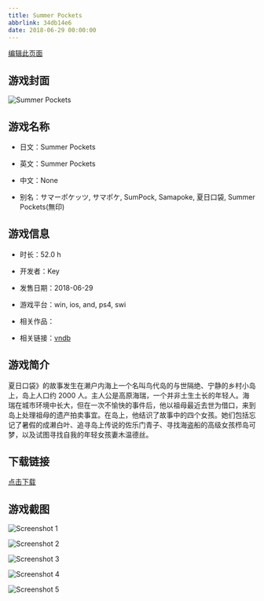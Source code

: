 ```yaml
---
title: Summer Pockets
abbrlink: 34db14e6
date: 2018-06-29 00:00:00
---
```

[编辑此页面](https://github.com/ACG-3/ADV3-source/blob/main/source/_posts/Summer%20Pockets.md)

## 游戏封面

![Summer Pockets](https://pan.timero.xyz/d/onedrive/img_lib_001/Summer%20Pockets_cover.avif)


## 游戏名称

- 日文：Summer Pockets
- 英文：Summer Pockets
- 中文：None

- 别名：サマーポケッツ, サマポケ, SumPock, Samapoke, 夏日口袋, Summer Pockets(無印)


## 游戏信息

- 时长：52.0 h
- 开发者：Key
- 发售日期：2018-06-29
- 游戏平台：win, ios, and, ps4, swi
- 相关作品：

- 相关链接：[vndb](https://vndb.org/v20424)


## 游戏简介

夏日口袋》的故事发生在濑户内海上一个名叫鸟代岛的与世隔绝、宁静的乡村小岛上，岛上人口约 2000 人。主人公是高原海瑞，一个并非土生土长的年轻人。海瑞在城市环境中长大，但在一次不愉快的事件后，他以祖母最近去世为借口，来到岛上处理祖母的遗产拍卖事宜。在岛上，他结识了故事中的四个女孩。她们包括忘记了暑假的成濑白叶、追寻岛上传说的佐乐门青子、寻找海盗船的高级女孩栉岛可梦，以及试图寻找自我的年轻女孩妻木温德丝。




## 下载链接

[点击下载](https://pan.timero.xyz/onedrive/adv_lib_001/Summer%20Pockets)


## 游戏截图


![Screenshot 1](https://pan.timero.xyz/d/onedrive/img_lib_001/Summer%20Pockets_Screenshot_1.avif)

![Screenshot 2](https://pan.timero.xyz/d/onedrive/img_lib_001/Summer%20Pockets_Screenshot_2.avif)

![Screenshot 3](https://pan.timero.xyz/d/onedrive/img_lib_001/Summer%20Pockets_Screenshot_3.avif)

![Screenshot 4](https://pan.timero.xyz/d/onedrive/img_lib_001/Summer%20Pockets_Screenshot_4.avif)

![Screenshot 5](https://pan.timero.xyz/d/onedrive/img_lib_001/Summer%20Pockets_Screenshot_5.avif)

